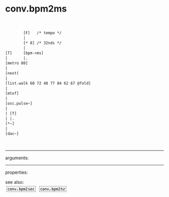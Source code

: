 # conv.bpm2ms

```


        [F]   /* tempo */
        |
        [* 8] /* 32nds */
        |
[T]     [bpm->ms]
|       |.
[metro 80]
|
[next(
|
[list.walk 60 72 48 77 84 62 67 @fold]
|
[mtof]
|
[osc.pulse~]
|
| [T]
| |.
[*~]
|
[dac~]

            
```
---
arguments:


---
properties:


see also:<br>
![conv.bpm2sec](img/object_conv.bpm2sec.png)
![conv.bpm2hz](img/object_conv.bpm2hz.png)
